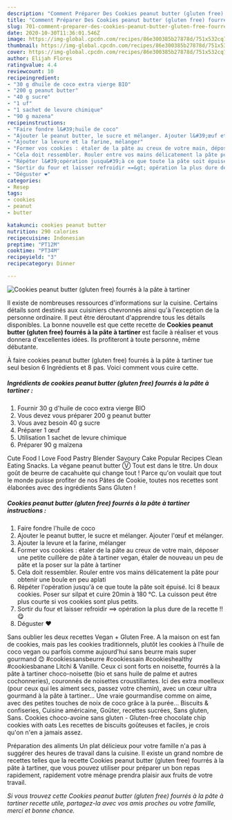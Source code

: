 ```yaml
---
description: "Comment Préparer Des Cookies peanut butter (gluten free) fourrés à la pâte à tartiner"
title: "Comment Préparer Des Cookies peanut butter (gluten free) fourrés à la pâte à tartiner"
slug: 701-comment-preparer-des-cookies-peanut-butter-gluten-free-fourres-a-la-pate-a-tartiner
date: 2020-10-30T11:36:01.546Z
image: https://img-global.cpcdn.com/recipes/86e300385b27878d/751x532cq70/cookies-peanut-butter-gluten-free-fourres-a-la-pate-a-tartiner-photo-principale-de-la-recette.jpg
thumbnail: https://img-global.cpcdn.com/recipes/86e300385b27878d/751x532cq70/cookies-peanut-butter-gluten-free-fourres-a-la-pate-a-tartiner-photo-principale-de-la-recette.jpg
cover: https://img-global.cpcdn.com/recipes/86e300385b27878d/751x532cq70/cookies-peanut-butter-gluten-free-fourres-a-la-pate-a-tartiner-photo-principale-de-la-recette.jpg
author: Elijah Flores
ratingvalue: 4.4
reviewcount: 10
recipeingredient:
- "30 g dhuile de coco extra vierge BIO"
- "200 g peanut butter"
- "40 g sucre"
- "1 uf"
- "1 sachet de levure chimique"
- "90 g mazena"
recipeinstructions:
- "Faire fondre l&#39;huile de coco"
- "Ajouter le peanut butter, le sucre et mélanger. Ajouter l&#39;œuf et mélanger."
- "Ajouter la levure et la farine, mélanger"
- "Former vos cookies : étaler de la pâte au creux de votre main, déposer une petite cuillère de pâte à tartiner vegan, étaler de nouveau un peu de pâte et la poser sur la pâte à tartiner"
- "Cela doit ressembler. Rouler entre vos mains délicatement la pâte pour obtenir une boule en peu aplati"
- "Répéter l&#39;opération jusqu&#39;à ce que toute la pâte soit épuisé. Ici 8 beaux cookies. Poser sur silpat et cuire 20min à 180 °C. La cuisson peut être plus courte si vos cookies sont plus petits."
- "Sortir du four et laisser refroidir ==&gt; opération la plus dure de la recette !! 😋"
- "Déguster ❤️"
categories:
- Resep
tags:
- cookies
- peanut
- butter

katakunci: cookies peanut butter 
nutrition: 290 calories
recipecuisine: Indonesian
preptime: "PT12M"
cooktime: "PT34M"
recipeyield: "3"
recipecategory: Dinner

---
```



![Cookies peanut butter (gluten free) fourrés à la pâte à tartiner](https://img-global.cpcdn.com/recipes/86e300385b27878d/751x532cq70/cookies-peanut-butter-gluten-free-fourres-a-la-pate-a-tartiner-photo-principale-de-la-recette.jpg)

Il existe de nombreuses ressources d'informations sur la cuisine. Certains détails sont destinés aux cuisiniers chevronnés ainsi qu'à l'exception de la personne ordinaire. Il peut être déroutant d'apprendre tous les détails disponibles. La bonne nouvelle est que cette recette de <strong> Cookies peanut butter (gluten free) fourrés à la pâte à tartiner </strong> est facile à réaliser et vous donnera d'excellentes idées. Ils profiteront à toute personne, même débutante.

<!--inarticleads1-->

À faire cookies peanut butter (gluten free) fourrés à la pâte à tartiner tue seul besion 6 Ingrédients et 8 pas. Voici comment vous cuire cette.

##### Ingrédients de cookies peanut butter (gluten free) fourrés à la pâte à tartiner :

1. Fournir 30 g d&#39;huile de coco extra vierge BIO
1. Vous devez vous préparer 200 g peanut butter
1. Vous avez besoin 40 g sucre
1. Préparer 1 œuf
1. Utilisation 1 sachet de levure chimique
1. Préparer 90 g maïzena


Cute Food I Love Food Pastry Blender Savoury Cake Popular Recipes Clean Eating Snacks. La végane peanut butter Ⓥ Tout est dans le titre. Un doux goût de beurre de cacahuète qui change tout ! Parce qu&#39;on voulait que tout le monde puisse profiter de nos Pâtes de Cookie, toutes nos recettes sont élaborées avec des ingrédients Sans Gluten ! 

<!--inarticleads2-->

##### Cookies peanut butter (gluten free) fourrés à la pâte à tartiner instructions :

1. Faire fondre l&#39;huile de coco
1. Ajouter le peanut butter, le sucre et mélanger. Ajouter l&#39;œuf et mélanger.
1. Ajouter la levure et la farine, mélanger
1. Former vos cookies : étaler de la pâte au creux de votre main, déposer une petite cuillère de pâte à tartiner vegan, étaler de nouveau un peu de pâte et la poser sur la pâte à tartiner
1. Cela doit ressembler. Rouler entre vos mains délicatement la pâte pour obtenir une boule en peu aplati
1. Répéter l&#39;opération jusqu&#39;à ce que toute la pâte soit épuisé. Ici 8 beaux cookies. Poser sur silpat et cuire 20min à 180 °C. La cuisson peut être plus courte si vos cookies sont plus petits.
1. Sortir du four et laisser refroidir ==&gt; opération la plus dure de la recette !! 😋
1. Déguster ❤️


Sans oublier les deux recettes Vegan + Gluten Free. A la maison on est fan de cookies, mais pas les cookies traditionnels, plutôt les cookies à l&#39;huile de coco vegan ou parfois comme aujourd&#39;hui sans beurre mais super gourmand 😊 #cookiessansbeurre #cookiessain #cookieshealthy #cookiesbanane Litchi &amp; Vanille. Ceux ci sont forts en noisette, fourrés à la pâte à tartiner choco-noisette (bio et sans huile de palme et autres cochonneries), couronnés de noisettes croustillantes. Ici des extra moelleux (pour ceux qui les aiment secs, passez votre chemin), avec un cœur ultra gourmand à la pâte à tartiner… Une vraie gourmandise comme on aime, avec des petites touches de noix de coco grâce à la purée… Biscuits &amp; confiseries, Cuisine américaine, Goûter, recettes sucrées, Sans gluten, Sans. Cookies choco-avoine sans gluten - Gluten-free chocolate chip cookies with oats Les recettes de biscuits goûteuses et faciles, je crois qu&#39;on n&#39;en a jamais assez. 

<!--inarticleads1-->

<p>
Préparation des aliments Un plat délicieux pour votre famille n'a pas à suggérer des heures de travail dans la cuisine. Il existe un grand nombre de recettes telles que la recette Cookies peanut butter (gluten free) fourrés à la pâte à tartiner, que vous pouvez utiliser pour préparer un bon repas rapidement, rapidement votre ménage prendra plaisir aux fruits de votre travail.
</p>

<p>
<i>Si vous trouvez cette Cookies peanut butter (gluten free) fourrés à la pâte à tartiner recette utile, partagez-la avec vos amis proches ou votre famille, merci et bonne chance.</i>
</p>
